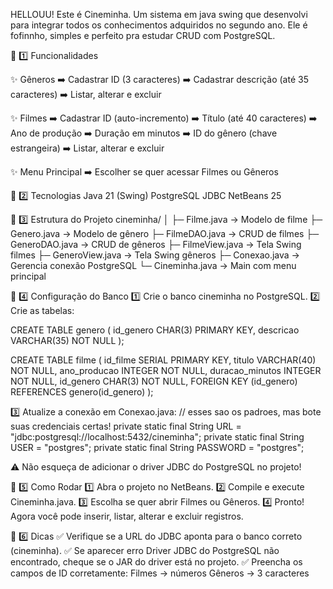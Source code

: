   HELLOUU! Este é Cineminha. Um sistema em java swing que desenvolvi para integrar todos os conhecimentos adquiridos no segundo ano. Ele é fofinnho, simples e perfeito pra estudar CRUD com PostgreSQL.


🌸 1️⃣ Funcionalidades


✨ Gêneros
➡️ Cadastrar ID (3 caracteres)
➡️ Cadastrar descrição (até 35 caracteres)
➡️ Listar, alterar e excluir


✨ Filmes
➡️ Cadastrar ID (auto-incremento)
➡️ Título (até 40 caracteres)
➡️ Ano de produção
➡️ Duração em minutos
➡️ ID do gênero (chave estrangeira)
➡️ Listar, alterar e excluir


✨ Menu Principal
➡️ Escolher se quer acessar Filmes ou Gêneros


💌 2️⃣ Tecnologias
Java 21 (Swing)
PostgreSQL
JDBC
NetBeans 25


🌸 3️⃣ Estrutura do Projeto
cineminha/
│
├─ Filme.java        → Modelo de filme
├─ Genero.java       → Modelo de gênero
├─ FilmeDAO.java     → CRUD de filmes
├─ GeneroDAO.java    → CRUD de gêneros
├─ FilmeView.java    → Tela Swing filmes
├─ GeneroView.java   → Tela Swing gêneros
├─ Conexao.java      → Gerencia conexão PostgreSQL
└─ Cineminha.java    → Main com menu principal


🌸 4️⃣ Configuração do Banco
1️⃣ Crie o banco cineminha no PostgreSQL.
2️⃣ Crie as tabelas:

CREATE TABLE genero (
    id_genero CHAR(3) PRIMARY KEY,
    descricao VARCHAR(35) NOT NULL
);

CREATE TABLE filme (
    id_filme SERIAL PRIMARY KEY,
    titulo VARCHAR(40) NOT NULL,
    ano_producao INTEGER NOT NULL,
    duracao_minutos INTEGER NOT NULL,
    id_genero CHAR(3) NOT NULL,
    FOREIGN KEY (id_genero) REFERENCES genero(id_genero)
);



3️⃣ Atualize a conexão em Conexao.java:
// esses sao os padroes, mas bote suas credenciais certas!
private static final String URL = "jdbc:postgresql://localhost:5432/cineminha";
private static final String USER = "postgres";
private static final String PASSWORD = "postgres"; 

⚠️ Não esqueça de adicionar o driver JDBC do PostgreSQL no projeto!



🌸 5️⃣ Como Rodar
1️⃣ Abra o projeto no NetBeans.
2️⃣ Compile e execute Cineminha.java.
3️⃣ Escolha se quer abrir Filmes ou Gêneros.
4️⃣ Pronto! Agora você pode inserir, listar, alterar e excluir registros.



🌸 6️⃣ Dicas
✅ Verifique se a URL do JDBC aponta para o banco correto (cineminha).
✅ Se aparecer erro Driver JDBC do PostgreSQL não encontrado, cheque se o JAR do driver está no projeto.
✅ Preencha os campos de ID corretamente:
Filmes → números
Gêneros → 3 caracteres
